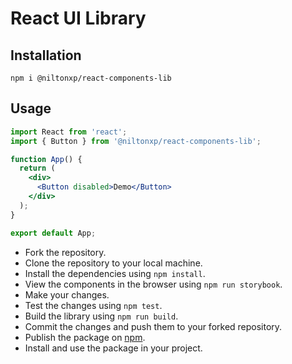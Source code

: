 # React UI Library

## Installation

```
npm i @niltonxp/react-components-lib
```

## Usage

```jsx
import React from 'react';
import { Button } from '@niltonxp/react-components-lib';

function App() {
  return (
    <div>
      <Button disabled>Demo</Button>
    </div>
  );
}

export default App;
```

- Fork the repository.
- Clone the repository to your local machine.
- Install the dependencies using `npm install`.
- View the components in the browser using `npm run storybook`.
- Make your changes.
- Test the changes using `npm test`.
- Build the library using `npm run build`.
- Commit the changes and push them to your forked repository.
- Publish the package on [npm](https://www.npmjs.com/).
- Install and use the package in your project.
